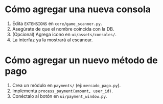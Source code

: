 # Cómo agregar una nueva consola

1. Edita `EXTENSIONS` en `core/game_scanner.py`.
2. Asegúrate de que el nombre coincida con la DB.
3. (Opcional) Agrega icono en `ui/assets/consoles/`.
4. La interfaz ya la mostrará al escanear.

# Cómo agregar un nuevo método de pago

1. Crea un módulo en `payments/` (ej: `mercado_pago.py`).
2. Implementa `process_payment(amount, user_id)`.
3. Conéctalo al botón en `ui/payment_window.py`.